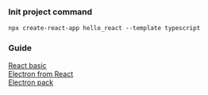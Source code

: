 ### Init project command
`npx create-react-app hello_react --template typescript`

### Guide
[React basic]( https://reactjs.org/docs/state-and-lifecycle.html#using-state-correctly)  
[Electron from React](https://medium.com/@brockhoff/using-electron-with-react-the-basics-e93f9761f86f)  
[Electron pack](https://medium.com/@kitze/%EF%B8%8F-from-react-to-an-electron-app-ready-for-production-a0468ecb1da3)  

